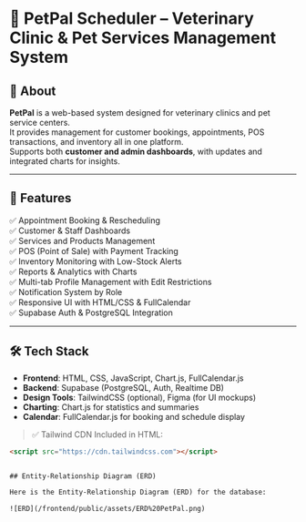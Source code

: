 # 🐾 PetPal Scheduler – Veterinary Clinic & Pet Services Management System

## 📌 About
**PetPal** is a web-based system designed for veterinary clinics and pet service centers.  
It provides management for customer bookings, appointments, POS transactions, and inventory all in one platform.  
Supports both **customer and admin dashboards**, with updates and integrated charts for insights.

---

## 🚀 Features
✅ Appointment Booking & Rescheduling  
✅ Customer & Staff Dashboards  
✅ Services and Products Management  
✅ POS (Point of Sale) with Payment Tracking  
✅ Inventory Monitoring with Low-Stock Alerts  
✅ Reports & Analytics with Charts  
✅ Multi-tab Profile Management with Edit Restrictions  
✅ Notification System by Role  
✅ Responsive UI with HTML/CSS & FullCalendar  
✅ Supabase Auth & PostgreSQL Integration  

---

## 🛠 Tech Stack

- **Frontend**: HTML, CSS, JavaScript, Chart.js, FullCalendar.js  
- **Backend**: Supabase (PostgreSQL, Auth, Realtime DB)  
- **Design Tools**: TailwindCSS (optional), Figma (for UI mockups)  
- **Charting**: Chart.js for statistics and summaries  
- **Calendar**: FullCalendar.js for booking and schedule display

> ✅ Tailwind CDN Included in HTML:  
```html
<script src="https://cdn.tailwindcss.com"></script>


## Entity-Relationship Diagram (ERD)

Here is the Entity-Relationship Diagram (ERD) for the database:

![ERD](/frontend/public/assets/ERD%20PetPal.png)